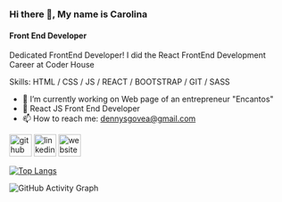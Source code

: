 ### Hi there 👋, My name is Carolina
#### Front End Developer
Dedicated FrontEnd Developer! I did the React FrontEnd Development Career at Coder House

Skills: HTML / CSS / JS / REACT / BOOTSTRAP / GIT / SASS

- 🔭 I’m currently working on Web page of an entrepreneur "Encantos" 
- 🌱 React JS Front End Developer 
- 📫 How to reach me: dennysgovea@gmail.com 


[<img src='https://cdn.jsdelivr.net/npm/simple-icons@3.0.1/icons/github.svg' alt='github' height='40'>](https://github.com/CarolinaGoveaM)  [<img src='https://cdn.jsdelivr.net/npm/simple-icons@3.0.1/icons/linkedin.svg' alt='linkedin' height='40'>](https://www.linkedin.com/in/https://www.linkedin.com/in/carolina-govea-front-end//)  [<img src='https://cdn.jsdelivr.net/npm/simple-icons@3.0.1/icons/icloud.svg' alt='website' height='40'>](https://carolinagoveam.github.io/Updated-Portfolio/)  

[![Top Langs](https://github-readme-stats.vercel.app/api/top-langs/?username=CarolinaGoveaM)](https://github.com/anuraghazra/github-readme-stats)

![GitHub Activity Graph](https://activity-graph.herokuapp.com/graph?username=CarolinaGoveaM)  
